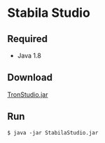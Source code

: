 # Stabila Studio

## Required
- Java 1.8

## Download
[TronStudio.jar](https://github.com/stabilaclick/stabilaclick-android/blob/develop/stabila-studio/StabilaStudio.jar)

## Run
```
$ java -jar StabilaStudio.jar
```